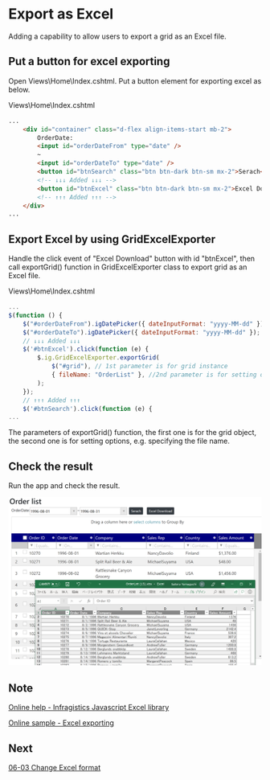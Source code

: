 # Export as Excel

Adding a capability to allow users to export a grid as an Excel file.

## Put a button for excel exporting

Open Views\\Home\\Index.cshtml. Put a button element for exporting excel as below.

Views\\Home\\Index.cshtml

```html
...
    <div id="container" class="d-flex align-items-start mb-2">
        OrderDate:
        <input id="orderDateFrom" type="date" />
        ~
        <input id="orderDateTo" type="date" />
        <button id="btnSearch" class="btn btn-dark btn-sm mx-2">Serach</button>
        <!-- ↓↓↓ Added ↓↓↓ -->
        <button id="btnExcel" class="btn btn-dark btn-sm mx-2">Excel Download</button>
        <!-- ↑↑↑ Added ↑↑↑ -->
    </div>
...
```

## Export Excel by using GridExcelExporter

Handle the click event of "Excel Download" button with id "btnExcel", then call exportGrid() function in GridExcelExporter class to export grid as an Excel file.

Views\\Home\\Index.cshtml

```js
...
$(function () {
    $("#orderDateFrom").igDatePicker({ dateInputFormat: "yyyy-MM-dd" });
    $("#orderDateTo").igDatePicker({ dateInputFormat: "yyyy-MM-dd" });
    // ↓↓↓ Added ↓↓↓
    $('#btnExcel').click(function (e) {
        $.ig.GridExcelExporter.exportGrid(
            $("#grid"), // 1st parameter is for grid instance
            { fileName: "OrderList" }, //2nd parameter is for setting options, e.g. file name
        );
    });
    // ↑↑↑ Added ↑↑↑
    $('#btnSearch').click(function (e) {
...
```

The parameters of exportGrid() function, the first one is for the grid object, the second one is for setting options, e.g. specifying the file name.

## Check the result

Run the app and check the result.

![](../assets/06-02-01.png)

## Note

[Online help - Infragistics Javascript Excel library](https://jp.igniteui.com/help/using-the-javascript-excel-library)

[Online sample - Excel exporting](https://www.igniteui.com/grid/export-feature-rich-grid)

## Next
[06-03 Change Excel format](06-03-Change-Excel-Format.md)
